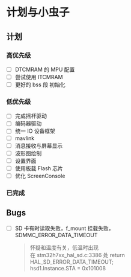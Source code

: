 # 计划与小虫子

## 计划
### 高优先级
- [ ] DTCMRAM 的 MPU 配置
- [ ] 尝试使用 ITCMRAM
- [ ] 更好的 bss 段 初始化

### 低优先级
- [ ] 完成摇杆驱动
- [ ] 编码器驱动
- [ ] 统一 IO 设备框架
- [ ] mavlink
- [ ] 消息接收与屏幕显示
- [ ] 波形图绘制
- [ ] 设置界面
- [ ] 使用板载 Flash 芯片
- [ ] 优化 ScreenConsole

### 已完成

## Bugs
- [ ] SD 卡有时读取失败，f_mount 挂载失败，SDMMC_ERROR_DATA_TIMEOUT
    > 怀疑和温度有关，低温时出现  
    > 在 stm32h7xx_hal_sd.c:3386 处 return HAL_SD_ERROR_DATA_TIMEOUT;  
    > hsd1.Instance.STA = 0x101008
